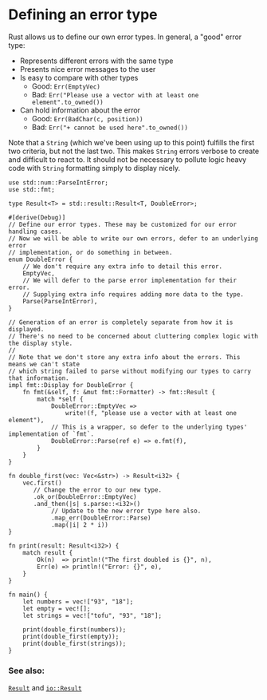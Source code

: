 # Defining an error type

Rust allows us to define our own error types. In general, a "good" error type:

* Represents different errors with the same type
* Presents nice error messages to the user
* Is easy to compare with other types
    - Good: `Err(EmptyVec)`
    - Bad: `Err("Please use a vector with at least one element".to_owned())`
* Can hold information about the error
    - Good: `Err(BadChar(c, position))`
    - Bad: `Err("+ cannot be used here".to_owned())`

Note that a `String` (which we've been using up to this point) fulfills the 
first two criteria, but not the last two. This makes `String` errors verbose 
to create and difficult to react to. It should not be necessary to pollute 
logic heavy code with `String` formatting simply to display nicely.

```rust,editable
use std::num::ParseIntError;
use std::fmt;

type Result<T> = std::result::Result<T, DoubleError>;

#[derive(Debug)]
// Define our error types. These may be customized for our error handling cases. 
// Now we will be able to write our own errors, defer to an underlying error
// implementation, or do something in between.
enum DoubleError {
    // We don't require any extra info to detail this error.
    EmptyVec,
    // We will defer to the parse error implementation for their error.
    // Supplying extra info requires adding more data to the type.
    Parse(ParseIntError),
}

// Generation of an error is completely separate from how it is displayed.
// There's no need to be concerned about cluttering complex logic with the display style.
//
// Note that we don't store any extra info about the errors. This means we can't state
// which string failed to parse without modifying our types to carry that information.
impl fmt::Display for DoubleError {
    fn fmt(&self, f: &mut fmt::Formatter) -> fmt::Result {
        match *self {
            DoubleError::EmptyVec =>
                write!(f, "please use a vector with at least one element"),
            // This is a wrapper, so defer to the underlying types' implementation of `fmt`.
            DoubleError::Parse(ref e) => e.fmt(f),
        }
    }
}

fn double_first(vec: Vec<&str>) -> Result<i32> {
    vec.first()
       // Change the error to our new type.
       .ok_or(DoubleError::EmptyVec)
       .and_then(|s| s.parse::<i32>()
            // Update to the new error type here also.
            .map_err(DoubleError::Parse)
            .map(|i| 2 * i))
}

fn print(result: Result<i32>) {
    match result {
        Ok(n)  => println!("The first doubled is {}", n),
        Err(e) => println!("Error: {}", e),
    }
}

fn main() {
    let numbers = vec!["93", "18"];
    let empty = vec![];
    let strings = vec!["tofu", "93", "18"];

    print(double_first(numbers));
    print(double_first(empty));
    print(double_first(strings));
}
```

### See also:

[`Result`][result] and [`io::Result`][io_result]

[result]: https://doc.rust-lang.org/std/result/enum.Result.html
[io_result]: https://doc.rust-lang.org/std/io/type.Result.html
[inplace]: /error/option_with_result/result_string_errors.html
